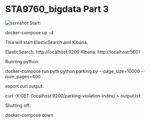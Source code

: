# STA9760_bigdata Part 3 

![scrnshot](https://raw.githubusercontent.com/besthl/STA9760_bigdata_P3_Kibana/master/screenshot.PNG)
Start:

docker-compose up -d


This will start ElasticSearch and Kibana.

ElasticSearch: http://localhost:9200 Kibana: http://localhost:5601


Running python:


docker-compose run pyth python parking.py --page_size=10000 --num_pages=400


export curl output:

curl -X GET {localhost:9200/parking-violation-index} > output.txt


Shutting off:

docker-compose down
